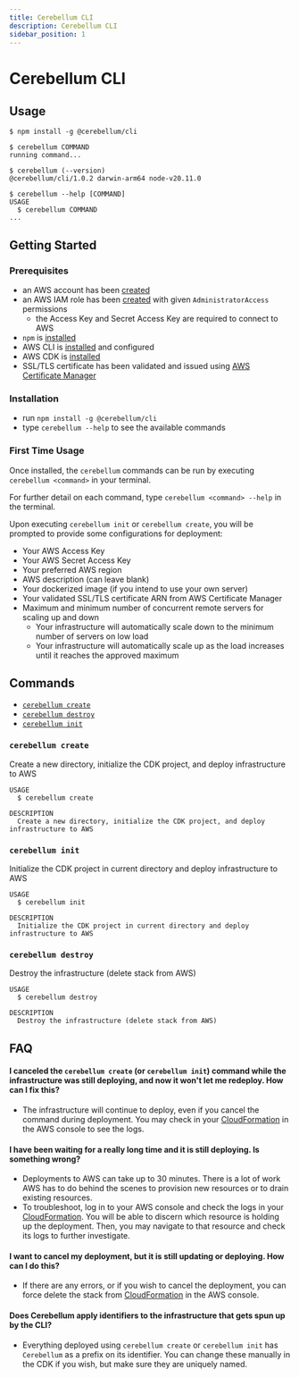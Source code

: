 ```yaml
---
title: Cerebellum CLI
description: Cerebellum CLI
sidebar_position: 1
---
```


# Cerebellum CLI

## Usage

<!-- usage -->

```sh-session
$ npm install -g @cerebellum/cli

$ cerebellum COMMAND
running command...

$ cerebellum (--version)
@cerebellum/cli/1.0.2 darwin-arm64 node-v20.11.0

$ cerebellum --help [COMMAND]
USAGE
  $ cerebellum COMMAND
...
```

<!-- usagestop -->

## Getting Started

<!-- gettingstarted-->

### Prerequisites

- an AWS account has been [created](https://aws.amazon.com/account/)
- an AWS IAM role has been [created](https://docs.aws.amazon.com/IAM/latest/UserGuide/getting-set-up.html) with given `AdministratorAccess` permissions
  - the Access Key and Secret Access Key are required to connect to AWS
- `npm` is [installed](https://docs.npmjs.com/cli/v10/commands/npm-install)
- AWS CLI is [installed](https://docs.aws.amazon.com/cli/latest/userguide/getting-started-install.html) and configured
- AWS CDK is [installed](https://docs.aws.amazon.com/cdk/v2/guide/getting_started.html)
- SSL/TLS certificate has been validated and issued using [AWS Certificate Manager](https://aws.amazon.com/certificate-manager/)

### Installation

- run `npm install -g @cerebellum/cli`
- type `cerebellum --help` to see the available commands

### First Time Usage

Once installed, the `cerebellum` commands can be run by executing `cerebellum <command>` in your terminal.

For further detail on each command, type `cerebellum <command> --help` in the terminal.

Upon executing `cerebellum init` or `cerebellum create`, you will be prompted to provide some configurations for deployment:

- Your AWS Access Key
- Your AWS Secret Access Key
- Your preferred AWS region
- AWS description (can leave blank)
- Your dockerized image (if you intend to use your own server)
- Your validated SSL/TLS certificate ARN from AWS Certificate Manager
- Maximum and minimum number of concurrent remote servers for scaling up and down
  - Your infrastructure will automatically scale down to the minimum number of servers on low load
  - Your infrastructure will automatically scale up as the load increases until it reaches the approved maximum

<!-- gettingstartedstop -->

## Commands

<!-- commands -->

- [`cerebellum create`](#cerebellum-create)
- [`cerebellum destroy`](#cerebellum-destroy)
- [`cerebellum init`](#cerebellum-init)

### `cerebellum create`

Create a new directory, initialize the CDK project, and deploy infrastructure to AWS

```
USAGE
  $ cerebellum create

DESCRIPTION
  Create a new directory, initialize the CDK project, and deploy infrastructure to AWS
```

### `cerebellum init`

Initialize the CDK project in current directory and deploy infrastructure to AWS

```
USAGE
  $ cerebellum init

DESCRIPTION
  Initialize the CDK project in current directory and deploy infrastructure to AWS
```

### `cerebellum destroy`

Destroy the infrastructure (delete stack from AWS)

```
USAGE
  $ cerebellum destroy

DESCRIPTION
  Destroy the infrastructure (delete stack from AWS)
```

<!-- commandsstop -->

## FAQ

<!-- faq -->

#### I canceled the `cerebellum create` (or `cerebellum init`) command while the infrastructure was still deploying, and now it won't let me redeploy. How can I fix this?

- The infrastructure will continue to deploy, even if you cancel the command during deployment. You may check in your [CloudFormation](https://aws.amazon.com/cloudformation/) in the AWS console to see the logs.

#### I have been waiting for a really long time and it is still deploying. Is something wrong?

- Deployments to AWS can take up to 30 minutes. There is a lot of work AWS has to do behind the scenes to provision new resources or to drain existing resources.
- To troubleshoot, log in to your AWS console and check the logs in your [CloudFormation](https://aws.amazon.com/cloudformation/). You will be able to discern which resource is holding up the deployment. Then, you may navigate to that resource and check its logs to further investigate.

#### I want to cancel my deployment, but it is still updating or deploying. How can I do this?

- If there are any errors, or if you wish to cancel the deployment, you can force delete the stack from [CloudFormation](https://aws.amazon.com/cloudformation/) in the AWS console.

#### Does Cerebellum apply identifiers to the infrastructure that gets spun up by the CLI?

- Everything deployed using `cerebellum create` or `cerebellum init` has `Cerebellum` as a prefix on its identifier. You can change these manually in the CDK if you wish, but make sure they are uniquely named.

<!-- faqstop-->
